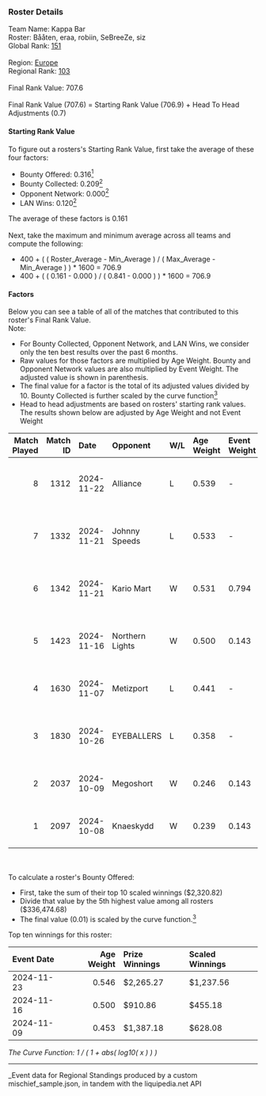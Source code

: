 ### Roster Details<br />
Team Name: Kappa Bar<br />
Roster: Bååten, eraa, robiin, SeBreeZe, siz<br />
Global Rank: [151](../../standings_global_2025_03_01.md)<br />
<br />
Region: [Europe]( ../../standings_europe_2025_03_01.md)<br />
Regional Rank: [103]( ../../standings_europe_2025_03_01.md)<br />
<br />
Final Rank Value:  707.6<br />
<br />
Final Rank Value (707.6) = Starting Rank Value (706.9) + Head To Head Adjustments (0.7)<br />

#### Starting Rank Value<br />
To figure out a rosters's Starting Rank Value, first take the average of these four factors:<br />
- Bounty Offered: 0.316[<sup>1</sup>](#table2)
- Bounty Collected: 0.209[<sup>2</sup>](#table1)
- Opponent Network: 0.000[<sup>2</sup>](#table1)
- LAN Wins: 0.120[<sup>2</sup>](#table1)

The average of these factors is 0.161<br />
<br />
Next, take the maximum and minimum average across all teams and compute the following:<br />
- 400 + ( ( Roster_Average - Min_Average ) / ( Max_Average - Min_Average ) ) * 1600 = 706.9
- 400 + ( ( 0.161 - 0.000 ) / ( 0.841 - 0.000 ) ) * 1600 = 706.9


#### Factors<br />
Below you can see a table of all of the matches that contributed to this roster's Final Rank Value.<br />
Note:<br />

- For Bounty Collected, Opponent Network, and LAN Wins, we consider only the ten best results over the past 6 months.
- Raw values for those factors are multiplied by Age Weight. Bounty and Opponent Network values are also multiplied by Event Weight. The adjusted value is shown in parenthesis.
- The final value for a factor is the total of its adjusted values divided by 10. Bounty Collected is further scaled by the curve function[<sup>3</sup>](#curveFunction)
- Head to head adjustments are based on rosters' starting rank values. The results shown below are adjusted by Age Weight and not Event Weight
<span id="table1"></span><br />


| Match Played | Match ID | Date       | Opponent        | W/L | Age Weight | Event Weight | Bounty Collected | Opponent Network | LAN Wins  | H2H Adj. | Roster                               |
| -: | -: | :- | :- | :- | :- | :- | :- | :- | :- | -: | :- |
|            8 |     1312 | 2024-11-22 | Alliance        | L   | 0.539      | -            | -                | -                | -         |    -2.97 | Bååten, eraa, robiin, SeBreeZe, siz  |
|            7 |     1332 | 2024-11-21 | Johnny Speeds   | L   | 0.533      | -            | -                | -                | -         |    -3.36 | Bååten, eraa, robiin, SeBreeZe, siz  |
|            6 |     1342 | 2024-11-21 | Kario Mart      | W   | 0.531      | 0.794        | 0.004 (0.002)    | 0.000 (0.000)    | 1 (0.531) |     4.60 | Bååten, eraa, robiin, SeBreeZe, siz  |
|            5 |     1423 | 2024-11-16 | Northern Lights | W   | 0.500      | 0.143        | 0.001 (0.000)    | 0.000 (0.000)    | 1 (0.500) |     3.98 | eraa, robiin, SeBreeZe, siz, Twinkey |
|            4 |     1630 | 2024-11-07 | Metizport       | L   | 0.441      | -            | -                | -                | -         |    -1.02 | eraa, robiin, SeBreeZe, siz, virree  |
|            3 |     1830 | 2024-10-26 | EYEBALLERS      | L   | 0.358      | -            | -                | -                | -         |    -3.34 | eraa, Lekr0, robiin, Sapec, SeBreeZe |
|            2 |     2037 | 2024-10-09 | Megoshort       | W   | 0.246      | 0.143        | 0.000 (0.000)    | 0.014 (0.000)    | 0 (0.000) |     1.65 | eraa, robiin, SeBreeZe, siz, virree  |
|            1 |     2097 | 2024-10-08 | Knaeskydd       | W   | 0.239      | 0.143        | 0.000 (0.000)    | 0.000 (0.000)    | 0 (0.000) |     1.15 | eraa, robiin, SeBreeZe, siz, virree  |

<br />
<span id="table2"></span><br />
To calculate a roster's Bounty Offered:<br />

- First, take the sum of their top 10 scaled winnings ($2,320.82)
- Divide that value by the 5th highest value among all rosters ($336,474.68)
- The final value (0.01) is scaled by the curve function.[<sup>3</sup>](#curveFunction)

Top ten winnings for this roster:<br />

| Event Date | Age Weight | Prize Winnings | Scaled Winnings |
| :- | -: | :- | :- |
| 2024-11-23 |      0.546 | $2,265.27      | $1,237.56       |
| 2024-11-16 |      0.500 | $910.86        | $455.18         |
| 2024-11-09 |      0.453 | $1,387.18      | $628.08         |


<span id="curveFunction"></span>_The Curve Function: 1 / ( 1 + abs( log10( x ) ) )_<br />

---
_Event data for Regional Standings produced by a custom mischief_sample.json, in tandem with the liquipedia.net API<br />
